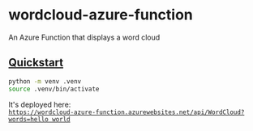 # wordcloud-azure-function
An Azure Function that displays a word cloud

## [Quickstart](https://learn.microsoft.com/en-us/azure/azure-functions/create-first-function-cli-python?tabs=windows%2Cbash%2Cazure-cli&pivots=python-mode-decorators)

```bash
python -m venv .venv
source .venv/bin/activate
```

It's deployed here:  
[`https://wordcloud-azure-function.azurewebsites.net/api/WordCloud?words=hello world`](https://wordcloud-azure-function.azurewebsites.net/api/WordCloud?words=hello%20world)
